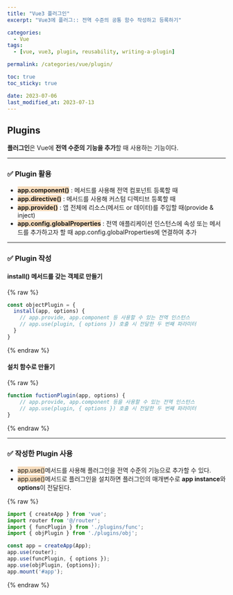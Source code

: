 ```yaml
---
title: "Vue3 플러그인"
excerpt: "Vue3에 플러그:: 전역 수준의 공통 함수 작성하고 등록하기"

categories:
  - Vue
tags:
  - [vue, vue3, plugin, reusability, writing-a-plugin]

permalink: /categories/vue/plugin/

toc: true
toc_sticky: true

date: 2023-07-06
last_modified_at: 2023-07-13
---
```


## Plugins

**플러그인**은 Vue에 **전역 수준의 기능을 추가**할 때 사용하는 기능이다.

***

### ✅ Plugin 활용

- <span style="background-color: #F7DDBE; font-weight: bold">app.component()</span> : 메서드를 사용해 전역 컴포넌트 등록할 때
- <span style="background-color: #F7DDBE; font-weight: bold">app.directive()</span> : 메서드를 사용해 커스텀 디렉티브 등록할 때
- <span style="background-color: #F7DDBE; font-weight: bold">app.provide()</span> : 앱 전체에 리소스(메서드 or 데이터)를 주입할 때(provide & inject)
- <span style="background-color: #F7DDBE; font-weight: bold">app.config.globalProperties</span> : 전역 애플리케이션 인스턴스에 속성 또는 메서드를 추가하고자 할 때 app.config.globalProperties에 연결하여 추가

***

### ✅ Plugin 작성

#### install() 메서드를 갖는 객체로 만들기

{% raw %}

```javascript
const objectPlugin = {
  install(app, options) {
    // app.provide, app.component 등 사용할 수 있는 전역 인스턴스
    // app.use(plugin, { options }) 호출 시 전달한 두 번째 파라미터
  }
}
```

{% endraw %}

#### 설치 함수로 만들기

{% raw %}

```javascript
function fuctionPlugin(app, options) {
    // app.provide, app.component 등을 사용할 수 있는 전역 인스턴스
    // app.use(plugin, { options }) 호출 시 전달한 두 번째 파라미터
}
```

{% endraw %}

***

### ✅ 작성한 Plugin 사용

- <span style="background-color: #F7DDBE">app.use()</span>메서드를 사용해 플러그인을 전역 수준의 기능으로 추가할 수 있다.
- <span style="background-color: #F7DDBE">app.use()</span>메서드로 플러그인을 설치하면 플러그인의 매개변수로 **app instance**와 **options**이 전달된다.

{% raw %}

```javascript
import { createApp } from 'vue';
import router from '@/router';
import { funcPlugin } from './plugins/func';
import { objPlugin } from './plugins/obj';

const app = createApp(App);
app.use(router);
app.use(funcPlugin, { options });
app.use(objPlugin, {options});
app.mount('#app');
```

{% endraw %}

